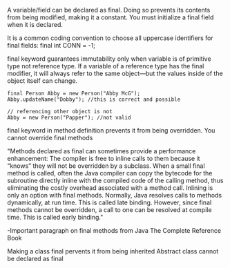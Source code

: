 A variable/field can be declared as final. Doing so prevents its contents from being modified, making it a constant.
You must initialize a final field when it is declared.

It is a common coding convention to choose all uppercase identifiers for final fields:
     final int CONN = -1;

final keyword guarantees immutability only when variable is of primitive type not reference type.
If a variable of a reference type has the final modifier, it will always refer to the same object—but the values inside of the object itself can change.
 
	final Person Abby = new Person("Abby McG");
	Abby.updateName("Dobby"); //this is correct and possible
	
	// referencing other object is not
	Abby = new Person("Papper"); //not valid
	
	
final keyword in method definition prevents it from being overridden.
You cannot override final methods

"Methods declared as final can sometimes provide a performance enhancement: The
compiler is free to inline calls to them because it “knows” they will not be overridden
by a subclass. When a small final method is called, often the Java compiler can copy the
bytecode for the subroutine directly inline with the compiled code of the calling method,
thus eliminating the costly overhead associated with a method call. Inlining is only an
option with final methods. Normally, Java resolves calls to methods dynamically, at run
time. This is called late binding. However, since final methods cannot be overridden, a call
to one can be resolved at compile time. This is called early binding."

-Important paragraph on final methods from Java The Complete Reference Book

Making a class final pervents it from being inherited
Abstract class cannot be declared as final
